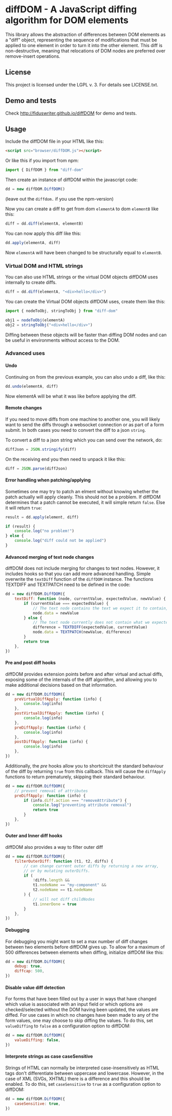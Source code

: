# diffDOM - A JavaScript diffing algorithm for DOM elements

This library allows the abstraction of differences between DOM
elements as a "diff" object, representing the sequence of modifications
that must be applied to one element in order to turn it into the other
element. This diff is non-destructive, meaning that relocations of
DOM nodes are preferred over remove-insert operations.

## License

This project is licensed under the LGPL v. 3. For details see LICENSE.txt.

## Demo and tests

Check http://fiduswriter.github.io/diffDOM for demo and tests.

## Usage

Include the diffDOM file in your HTML like this:

```html
<script src="browser/diffDOM.js"></script>
```

Or like this if you import from npm:

```js
import { DiffDOM } from "diff-dom"
```

Then create an instance of diffDOM within the javascript code:

```js
dd = new diffDOM.DiffDOM()
```

(leave out the `diffdom.` if you use the npm-version)

Now you can create a diff to get from dom `elementA` to dom `elementB` like this:

```js
diff = dd.diff(elementA, elementB)
```

You can now apply this diff like this:

```js
dd.apply(elementA, diff)
```

Now `elementA` will have been changed to be structurally equal to `elementB`.

### Virtual DOM and HTML strings

You can also use HTML strings or the virtual DOM objects diffDOM uses internally to create diffs.

```js
diff = dd.diff(elementA, "<div>hello</div>")
```

You can create the Virtual DOM objects diffDOM uses, create them like this:

```js
import { nodeToObj, stringToObj } from "diff-dom"

obj1 = nodeToObj(elementA)
obj2 = stringToObj("<div>hello</div>")
```

Diffing between these objects will be faster than diffing DOM nodes and can be useful in environments
without access to the DOM.

### Advanced uses

#### Undo

Continuing on from the previous example, you can also undo a diff, like this:

```js
dd.undo(elementA, diff)
```

Now elementA will be what it was like before applying the diff.

#### Remote changes

If you need to move diffs from one machine to another one, you will likely want to send the diffs through a websocket connection or as part of a form submit. In both cases you need to convert the diff to a json `string`.

To convert a diff to a json string which you can send over the network, do:

```js
diffJson = JSON.stringify(diff)
```

On the receiving end you then need to unpack it like this:

```js
diff = JSON.parse(diffJson)
```

#### Error handling when patching/applying

Sometimes one may try to patch an elment without knowing whether the patch actually will apply cleanly. This should not be a problem. If diffDOM determines that a patch cannot be executed, it will simple return `false`. Else it will return `true`:

```js
result = dd.apply(element, diff)

if (result) {
    console.log("no problem!")
} else {
    console.log("diff could not be applied")
}
```

#### Advanced merging of text node changes

diffDOM does not include merging for changes to text nodes. However, it includes hooks so that you can add more advanced handling. Simple overwrite the `textDiff` function of the `diffDOM` instance. The functions TEXTDIFF and TEXTPATCH need to be defined in the code:

```js
dd = new diffDOM.DiffDOM({
    textDiff: function (node, currentValue, expectedValue, newValue) {
        if (currentValue === expectedValue) {
            // The text node contains the text we expect it to contain, so we simple change the text of it to the new value.
            node.data = newValue
        } else {
            // The text node currently does not contain what we expected it to contain, so we need to merge.
            difference = TEXTDIFF(expectedValue, currentValue)
            node.data = TEXTPATCH(newValue, difference)
        }
        return true
    },
})
```

#### Pre and post diff hooks

diffDOM provides extension points before and after virtual and actual diffs, exposing some of the internals of the diff algorithm, and allowing you to make additional decisions based on that information.

```js
dd = new diffDOM.DiffDOM({
    preVirtualDiffApply: function (info) {
        console.log(info)
    },
    postVirtualDiffApply: function (info) {
        console.log(info)
    },
    preDiffApply: function (info) {
        console.log(info)
    },
    postDiffApply: function (info) {
        console.log(info)
    },
})
```

Additionally, the _pre_ hooks allow you to shortcircuit the standard behaviour of the diff by returning `true` from this callback. This will cause the `diffApply` functions to return prematurely, skipping their standard behaviour.

```js
dd = new diffDOM.DiffDOM({
    // prevent removal of attributes
    preDiffApply: function (info) {
        if (info.diff.action === "removeAttribute") {
            console.log("preventing attribute removal")
            return true
        }
    },
})
```

#### Outer and Inner diff hooks

diffDOM also provides a way to filter outer diff

```js
dd = new diffDOM.DiffDOM({
    filterOuterDiff: function (t1, t2, diffs) {
        // can change current outer diffs by returning a new array,
        // or by mutating outerDiffs.
        if (
            !diffs.length &&
            t1.nodeName == "my-component" &&
            t2.nodeName == t1.nodeName
        ) {
            // will not diff childNodes
            t1.innerDone = true
        }
    },
})
```

#### Debugging

For debugging you might want to set a max number of diff changes between two elements before diffDOM gives up. To allow for a maximum of 500 differences between elements when diffing, initialize diffDOM like this:

```js
dd = new diffDOM.DiffDOM({
    debug: true,
    diffcap: 500,
})
```

#### Disable value diff detection

For forms that have been filled out by a user in ways that have changed which value is associated with an input field or which options are checked/selected without
the DOM having been updated, the values are diffed. For use cases in which no changes have been made to any of the form values, one may choose to skip diffing the values. To do this, set `valueDiffing` to `false` as a configuration option to diffDOM:

```js
dd = new diffDOM.DiffDOM({
    valueDiffing: false,
})
```

#### Interprete strings as case caseSensitive

Strings of HTML can normally be interpreted case-insensitively as HTML tags don't differentiate between uppercase and lowercase. However, in the case of XML (SVGs, XHTML) there is a difference and this should be enabled. To do this, set `caseSensitive` to `true` as a configuration option to diffDOM:


```js
dd = new diffDOM.DiffDOM({
    caseSensitive: true,
})
```
